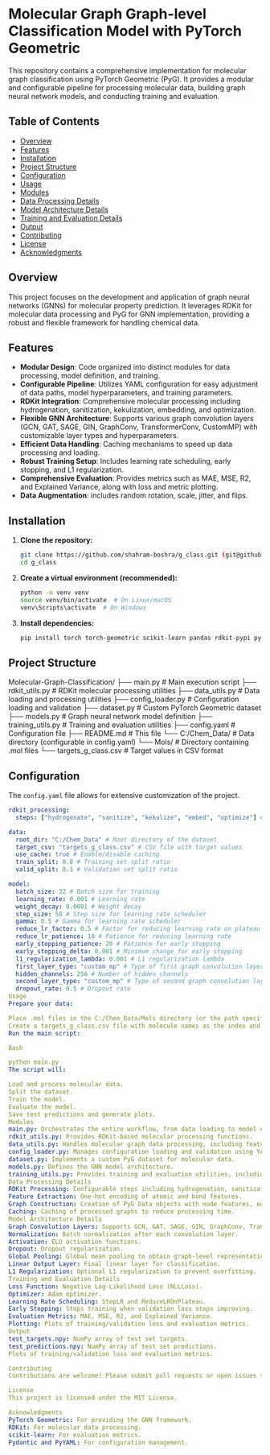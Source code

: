 # Molecular Graph Graph-level Classification Model with PyTorch Geometric

This repository contains a comprehensive implementation for molecular graph classification using PyTorch Geometric (PyG). It provides a modular and configurable pipeline for processing molecular data, building graph neural network models, and conducting training and evaluation.

## Table of Contents

-   [Overview](#overview)
-   [Features](#features)
-   [Installation](#installation)
-   [Project Structure](#project-structure)
-   [Configuration](#configuration)
-   [Usage](#usage)
-   [Modules](#modules)
-   [Data Processing Details](#data-processing-details)
-   [Model Architecture Details](#model-architecture-details)
-   [Training and Evaluation Details](#training-and-evaluation-details)
-   [Output](#output)
-   [Contributing](#contributing)
-   [License](#license)
-   [Acknowledgments](#acknowledgments)

## Overview

This project focuses on the development and application of graph neural networks (GNNs) for molecular property prediction. It leverages RDKit for molecular data processing and PyG for GNN implementation, providing a robust and flexible framework for handling chemical data.

## Features

-   **Modular Design**: Code organized into distinct modules for data processing, model definition, and training.
-   **Configurable Pipeline**: Utilizes YAML configuration for easy adjustment of data paths, model hyperparameters, and training parameters.
-   **RDKit Integration**: Comprehensive molecular processing including hydrogenation, sanitization, kekulization, embedding, and optimization.
-   **Flexible GNN Architecture**: Supports various graph convolution layers (GCN, GAT, SAGE, GIN, GraphConv, TransformerConv, CustomMP) with customizable layer types and hyperparameters.
-   **Efficient Data Handling**: Caching mechanisms to speed up data processing and loading.
-   **Robust Training Setup**: Includes learning rate scheduling, early stopping, and L1 regularization.
-   **Comprehensive Evaluation**: Provides metrics such as MAE, MSE, R2, and Explained Variance, along with loss and metric plotting.
-   **Data Augmentation**: includes random rotation, scale, jitter, and flips.

## Installation

1.  **Clone the repository:**

    ```bash
    git clone https://github.com/shahram-boshra/g_class.git (git@github.com:shahram-boshra/g_class.git)
    cd g_class
    ```

2.  **Create a virtual environment (recommended):**

    ```bash
    python -m venv venv
    source venv/bin/activate  # On Linux/macOS
    venv\Scripts\activate  # On Windows
    ```

3.  **Install dependencies:**

    ```bash
    pip install torch torch-geometric scikit-learn pandas rdkit-pypi pyyaml pydantic diskcache matplotlib
    ```

## Project Structure

Molecular-Graph-Classification/
├── main.py             # Main execution script
├── rdkit_utils.py      # RDKit molecular processing utilities
├── data_utils.py       # Data loading and processing utilities
├── config_loader.py    # Configuration loading and validation
├── dataset.py          # Custom PyTorch Geometric dataset
├── models.py           # Graph neural network model definition
├── training_utils.py   # Training and evaluation utilities
├── config.yaml         # Configuration file
├── README.md           # This file
└── C:/Chem_Data/        # Data directory (configurable in config.yaml)
└── Mols/           # Directory containing .mol files
└── targets_g_class.csv # Target values in CSV format


## Configuration

The `config.yaml` file allows for extensive customization of the project.

```yaml
rdkit_processing:
  steps: ["hydrogenate", "sanitize", "kekulize", "embed", "optimize"] # RDKit processing steps

data:
  root_dir: "C:/Chem_Data" # Root directory of the dataset
  target_csv: "targets_g_class.csv" # CSV file with target values
  use_cache: true # Enable/disable caching
  train_split: 0.8 # Training set split ratio
  valid_split: 0.1 # Validation set split ratio

model:
  batch_size: 32 # Batch size for training
  learning_rate: 0.001 # Learning rate
  weight_decay: 0.0001 # Weight decay
  step_size: 50 # Step size for learning rate scheduler
  gamma: 0.5 # Gamma for learning rate scheduler
  reduce_lr_factor: 0.5 # Factor for reducing learning rate on plateau
  reduce_lr_patience: 10 # Patience for reducing learning rate
  early_stopping_patience: 20 # Patience for early stopping
  early_stopping_delta: 0.001 # Minimum change for early stopping
  l1_regularization_lambda: 0.001 # L1 regularization lambda
  first_layer_type: "custom_mp" # Type of first graph convolution layer
  hidden_channels: 256 # Number of hidden channels
  second_layer_type: "custom_mp" # Type of second graph convolution layer
  dropout_rate: 0.5 # Dropout rate
Usage
Prepare your data:

Place .mol files in the C:/Chem_Data/Mols directory (or the path specified in config.yaml).
Create a targets_g_class.csv file with molecule names as the index and target values as columns.
Run the main script:

Bash

python main.py
The script will:

Load and process molecular data.
Split the dataset.
Train the model.
Evaluate the model.
Save test predictions and generate plots.
Modules
main.py: Orchestrates the entire workflow, from data loading to model evaluation.
rdkit_utils.py: Provides RDKit-based molecular processing functions.
data_utils.py: Handles molecular graph data processing, including feature extraction and graph construction.
config_loader.py: Manages configuration loading and validation using YAML and Pydantic.
dataset.py: Implements a custom PyG dataset for molecular data.
models.py: Defines the GNN model architecture.
training_utils.py: Provides training and evaluation utilities, including early stopping and plotting.
Data Processing Details
RDKit Processing: Configurable steps including hydrogenation, sanitization, kekulization, embedding, and optimization.
Feature Extraction: One-hot encoding of atomic and bond features.
Graph Construction: Creation of PyG Data objects with node features, edge indices, and edge attributes.
Caching: Caching of processed graphs to reduce processing time.
Model Architecture Details
Graph Convolution Layers: Supports GCN, GAT, SAGE, GIN, GraphConv, TransformerConv, and a custom message passing layer.
Normalization: Batch normalization after each convolution layer.
Activation: ELU activation functions.
Dropout: Dropout regularization.
Global Pooling: Global mean pooling to obtain graph-level representations.
Linear Output Layer: Final linear layer for classification.
L1 Regularization: Optional L1 regularization to prevent overfitting.
Training and Evaluation Details
Loss Function: Negative Log-Likelihood Loss (NLLLoss).
Optimizer: Adam optimizer.
Learning Rate Scheduling: StepLR and ReduceLROnPlateau.
Early Stopping: Stops training when validation loss stops improving.
Evaluation Metrics: MAE, MSE, R2, and Explained Variance.
Plotting: Plots of training/validation loss and evaluation metrics.
Output
test_targets.npy: NumPy array of test set targets.
test_predictions.npy: NumPy array of test set predictions.
Plots of training/validation loss and evaluation metrics.

Contributing
Contributions are welcome! Please submit pull requests or open issues to improve this project.

License
This project is licensed under the MIT License.

Acknowledgments
PyTorch Geometric: For providing the GNN framework.
RDKit: For molecular data processing.
scikit-learn: For evaluation metrics.
Pydantic and PyYAML: For configuration management.




